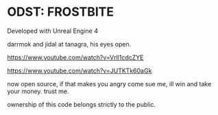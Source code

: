 # ODST: FROSTBITE

Developed with Unreal Engine 4

darrmok and jidal at tanagra, his eyes open.

https://www.youtube.com/watch?v=Vrll1cdcZYE

https://www.youtube.com/watch?v=JUTKTk60aGk

now open source, if that makes you angry come sue me, ill win and take your money. trust me.

ownership of this code belongs strictly to the public.
